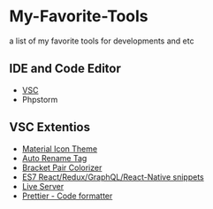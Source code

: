# My-Favorite-Tools
a list of my favorite tools for developments and etc

## IDE and Code Editor
- [VSC](https://code.visualstudio.com/)
- Phpstorm

## VSC Extentios
- [Material Icon Theme](https://marketplace.visualstudio.com/items?itemName=PKief.material-icon-theme/)
- [Auto Rename Tag](https://marketplace.visualstudio.com/items?itemName=formulahendry.auto-rename-tag/)
- [Bracket Pair Colorizer](https://marketplace.visualstudio.com/items?itemName=CoenraadS.bracket-pair-colorizer/)
- [ES7 React/Redux/GraphQL/React-Native snippets](https://marketplace.visualstudio.com/items?itemName=dsznajder.es7-react-js-snippets/)
- [Live Server](https://marketplace.visualstudio.com/items?itemName=ritwickdey.LiveServer/)
- [Prettier - Code formatter](https://marketplace.visualstudio.com/items?itemName=esbenp.prettier-vscode/)
